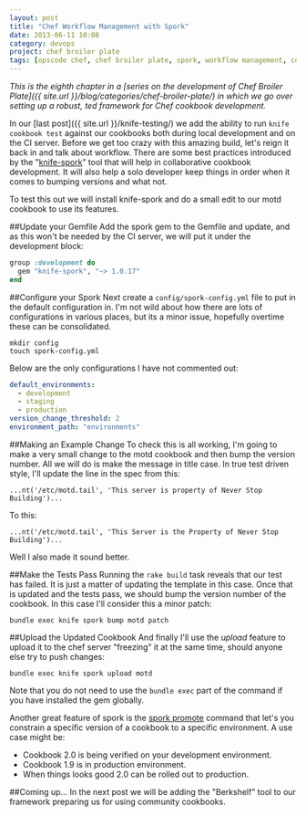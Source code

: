 ```yaml
---
layout: post
title: "Chef Workflow Management with Spork"
date: 2013-06-11 10:08
category: devops
project: chef broiler plate
tags: [opscode chef, chef broiler plate, spork, workflow management, cookbook version]
---
```


*This is the eighth chapter in a [series on the development of Chef Broiler Plate]({{ site.url }}/blog/categories/chef-broiler-plate/) in which we go over setting up a robust, ted framework for Chef cookbook development.*

In our [last post]({{ site.url }}/knife-testing/) we add the ability to run `knife cookbook test` against our cookbooks both during local development and on the CI server. Before we get too crazy with this amazing build, let's reign it back in and talk about workflow. There are some best practices introduced by the "[knife-spork](https://github.com/jonlives/knife-spork)" tool that will help in collaborative cookbook development. It will also help a solo developer keep things in order when it comes to bumping versions and what not.

To test this out we will install knife-spork and do a small edit to our motd cookbook to use its features.

##Update your Gemfile
Add the spork gem to the Gemfile and update, and as this won't be needed by the CI server, we will put it under the development block:

```ruby
group :development do
  gem "knife-spork", "~> 1.0.17"
end
```

##Configure your Spork
Next create a `config/spork-config.yml` file to put in the default configuration in. I'm not wild about how there are lots of configurations in various places, but its a minor issue, hopefully overtime these can be consolidated.

    mkdir config
    touch spork-config.yml

Below are the only configurations I have not commented out:

```yaml
default_environments:
  - development
  - staging
  - production
version_change_threshold: 2
environment_path: "environments"
```

##Making an Example Change
To check this is all working, I'm going to make a very small change to the motd cookbook and then bump the version number. All we will do is make the message in title case. In true test driven style, I'll update the line in the spec from this:

    ...nt('/etc/motd.tail', 'This server is property of Never Stop Building')...

To this:

    ...nt('/etc/motd.tail', 'This Server is the Property of Never Stop Building')...

Well I also made it sound better.

##Make the Tests Pass
Running the `rake build` task reveals that our test has failed. It is just a matter of updating the template in this case. Once that is updated and the tests pass, we should bump the version number of the cookbook. In this case I'll consider this a minor patch:

    bundle exec knife spork bump motd patch

##Upload the Updated Cookbook
And finally I'll use the *upload* feature to upload it to the chef server "freezing" it at the same time, should anyone else try to push changes:

    bundle exec knife spork upload motd

Note that you do not need to use the `bundle exec` part of the command if you have installed the gem globally.

Another great feature of spork is the [spork promote](https://github.com/jonlives/knife-spork#spork-promote) command that let's you constrain a specific version of a cookbook to a specific environment. A use case might be:

- Cookbook 2.0 is being verified on your development environment.
- Cookbook 1.9 is in production environment.
- When things looks good 2.0 can be rolled out to production.

##Coming up…
In the next post we will be adding the "Berkshelf" tool to our framework preparing us for using community cookbooks.


